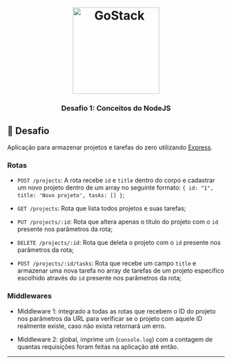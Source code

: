 <h1 align="center">
    <img alt="GoStack" src="https://rocketseat-cdn.s3-sa-east-1.amazonaws.com/bootcamp-header.png" width="200px" />
</h1>

<h3 align="center">
  Desafio 1: Conceitos do NodeJS
</h3>

## :rocket: Desafio

Aplicação para armazenar projetos e tarefas do zero utilizando [Express](https://expressjs.com/pt-br/).

### Rotas

- `POST /projects`: A rota recebe `id` e `title` dentro do corpo e cadastrar um novo projeto dentro de um array no seguinte formato: `{ id: "1", title: 'Novo projeto', tasks: [] }`;

- `GET /projects`: Rota que lista todos projetos e suas tarefas;

- `PUT /projects/:id`: Rota que altera apenas o título do projeto com o `id` presente nos parâmetros da rota;

- `DELETE /projects/:id`: Rota que deleta o projeto com o `id` presente nos parâmetros da rota;

- `POST /projects/:id/tasks`: Rota que recebe um campo `title` e armazenar uma nova tarefa no array de tarefas de um projeto específico escolhido através do `id` presente nos parâmetros da rota;

### Middlewares

- Middleware 1: integrado a todas as rotas que recebem o ID do projeto nos parâmetros da URL para verificar se o projeto com aquele ID realmente existe, caso não exista retornará um erro.

- Middleware 2: global, imprime um (`console.log`) com a contagem de quantas requisições foram feitas na aplicação até então.

---
